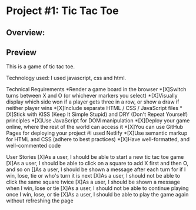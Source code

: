 # Project #1: Tic Tac Toe

## Overview:

## Preview
This is a game of tic tac toe.

Technology used:
I used javascript, css and html.

Technical Requirements
*Render a game board in the browser
*[X]Switch turns between X and O (or whichever markers you select)
*[X]Visually display which side won if a player gets three in a row, or show a draw if neither player wins
*[X]Include separate HTML / CSS / JavaScript files
*[X]Stick with KISS (Keep It Simple Stupid) and DRY (Don't Repeat Yourself) principles
*[X]Use JavaScript for DOM manipulation
*[X]Deploy your game online, where the rest of the world can access it
*[X]You can use GitHub Pages for deploying your project #I used Netlify
*[X]Use semantic markup for HTML and CSS (adhere to best practices)
*[X]Have well-formatted, and well-commented code

User Stories
[X]As a user, I should be able to start a new tic tac toe game
[X]As a user, I should be able to click on a square to add X first and then O, and so on
[]As a user, I should be shown a message after each turn for if I win, lose, tie or who's turn it is next
[X]As a user, I should not be able to click the same square twice
[X]As a user, I should be shown a message when I win, lose or tie
[X]As a user, I should not be able to continue playing once I win, lose, or tie
[X]As a user, I should be able to play the game again without refreshing the page
